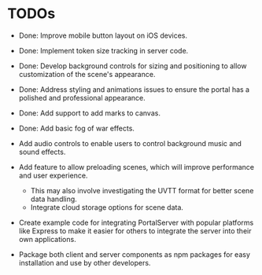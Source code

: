 # TODOs

- Done: Improve mobile button layout on iOS devices.
- Done: Implement token size tracking in server code.
- Done: Develop background controls for sizing and positioning to allow customization of the scene's appearance.
- Done: Address styling and animations issues to ensure the portal has a polished and professional appearance.
- Done: Add support to add marks to canvas.
- Done: Add basic fog of war effects.

- Add audio controls to enable users to control background music and sound effects.
- Add feature to allow preloading scenes, which will improve performance and user experience.
    - This may also involve investigating the UVTT format for better scene data handling.
    - Integrate cloud storage options for scene data.
- Create example code for integrating PortalServer with popular platforms like Express to make it easier for others to integrate the server into their own applications.
- Package both client and server components as npm packages for easy installation and use by other developers.
